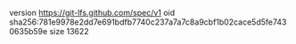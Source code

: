 version https://git-lfs.github.com/spec/v1
oid sha256:781e9978e2dd7e691bdfb7740c237a7a7c8a9cbf1b02cace5d5fe7430635b59e
size 13622
